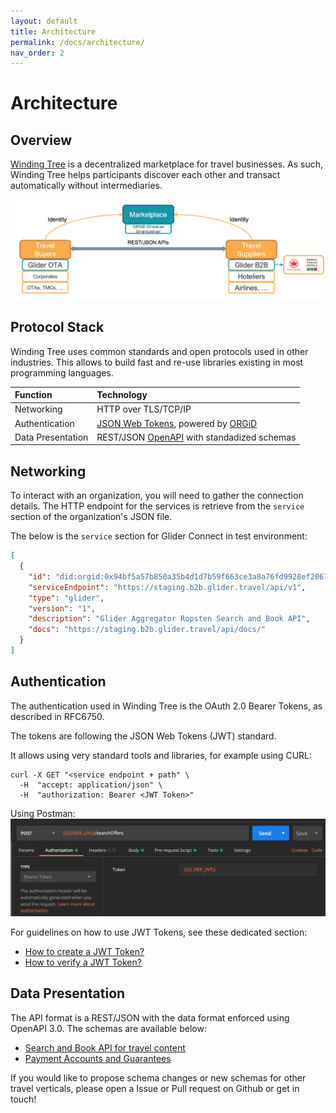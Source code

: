 ```yaml
---
layout: default
title: Architecture
permalink: /docs/architecture/
nav_order: 2
---
```


# Architecture

## Overview

[Winding Tree](https://windingtree.com/) is a decentralized marketplace for travel businesses. As such, Winding Tree helps participants discover each other and transact automatically without intermediaries.

![Architecture Overview](/assets/images/architecture-overview.png)

## Protocol Stack

Winding Tree uses common standards and open protocols used in other industries. This allows to build fast and re-use libraries existing in most programming languages.

| Function       | Technology           |
| :------------- | :------------------- |
| Networking     | HTTP over TLS/TCP/IP |
| Authentication | [JSON Web Tokens](https://tools.ietf.org/html/rfc7519), powered by [ORGiD](https://docs.orgid.tech/) |
| Data Presentation | REST/JSON [OpenAPI](https://www.openapis.org/) with standadized schemas |

## Networking

To interact with an organization, you will need to gather the connection details.
The HTTP endpoint for the services is retrieve from the `service` section of the organization's JSON file.

The below is the `service` section for Glider Connect in test environment:

```json
[
  {
    "id": "did:orgid:0x94bf5a57b850a35b4d1d7b59f663ce3a8a76fd9928ef2067cc772fc97fb0ad75#apiv1",
    "serviceEndpoint": "https://staging.b2b.glider.travel/api/v1",
    "type": "glider",
    "version": "1",
    "description": "Glider Aggregator Ropsten Search and Book API",
    "docs": "https://staging.b2b.glider.travel/api/docs/"
  }
]
```

## Authentication

The authentication used in Winding Tree is the OAuth 2.0 Bearer Tokens, as described in RFC6750.

The tokens are following the JSON Web Tokens (JWT) standard.

It allows using very standard tools and libraries, for example using CURL:

```shell
curl -X GET "<service endpoint + path" \
  -H  "accept: application/json" \
  -H  "authorization: Bearer <JWT Token>"
```

Using Postman:
![Postman Authorization preview](/assets/images/postman-authorization.png)

For guidelines on how to use JWT Tokens, see these dedicated section:

* [How to create a JWT Token?](/docs/jwt/create/)
* [How to verify a JWT Token?](/docs/jwt/verify/)

## Data Presentation

The API format is a REST/JSON with the data format enforced using OpenAPI 3.0.
The schemas are available below:

* [Search and Book API for travel content](https://staging.b2b.glider.travel/api/docs/)
* [Payment Accounts and Guarantees](https://staging.api.simard.io/api/docs/)

If you would like to propose schema changes or new schemas for other travel verticals, please open a Issue or Pull request on Github or get in touch!
